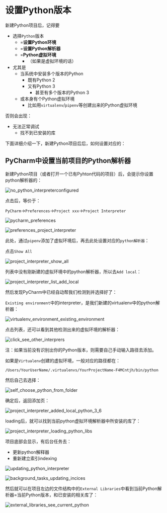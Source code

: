 # 设置Python版本

新建Python项目后，记得要

* 选择`Python`版本
  * =**设置Python环境**
  * =**设置Python解析器**
  * =**Python虚拟环境**
    * （如果是虚拟环境的话）
* 尤其是
  * 当系统中安装多个版本的Python
    * 既有Python 2
    * 又有Python 3
      * 甚至有多个版本的Python 3
  * 或本身有个Python虚拟环境
    * 比如用`virtualenv`/`pipenv`等创建出来的Python虚拟环境

否则会出现：

* 无法正常调试
  * 找不到已安装的库

下面详细介绍一下，新建Python项目后后，如何设置对应的：

## PyCharm中设置当前项目的Python解析器

新建Python项目（或者打开一个已有Pyhton代码的项目）后，会提示你设置python解析器的：

![no_python_interpreterconfigured](../../assets/img/no_python_interpreterconfigured.png)

点击后，等价于：

`PyCharm`->`Preferences`->`Project xxx`->`Project Interpreter`

![pycharm_preferences](../../assets/img/pycharm_preferences.png)

![preferences_project_interpreter](../../assets/img/preferences_project_interpreter.png)

此处，通过`pipenv`添加了虚拟环境后，再去此处设置对应的`python解析器`：

点击`Show All`

![project_interpreter_show_all](../../assets/img/project_interpreter_show_all.png)

列表中没有刚新建的虚拟环境中的python解析器，所以去`Add local`：

![project_interpreter_list_add_local](../../assets/img/project_interpreter_list_add_local.png)

然后发现PyCharm中已经自动帮我们检测到并选择好了：

`Existing environment`中的interpreter，是我们新建的virtualenv中的python解析器：

![virtualenv_environment_existing_environment](../../assets/img/virtualenv_environment_existing_environment.png)

点击列表，还可以看到其他检测出来的虚拟环境的解析器：

![click_see_other_interprers](../../assets/img/click_see_other_interprers.png)

注：如果当前没有识别出你的Python版本，则需要自己手动输入路径去添加。

如果是`Virtualenv`创建的虚拟环境，一般对应的路径都在：

`/Users/YourUserName/.virtualenvs/YourProjectName-F4MCntjh/bin/python`

然后自己去选择：

![self_choose_python_from_folder](../../assets/img/self_choose_python_from_folder.png)

确定后，返回添加页：

![project_interpreter_added_local_python_3_6](../../assets/img/project_interpreter_added_local_python_3_6.png)

loading后，就可以找到当前python虚拟环境解析器中所安装的库了：

![project_interpreter_loading_python_libs](../../assets/img/project_interpreter_loading_python_libs.png)

项目底部会显示，有后台任务去：

* 更新python解释器
* 重新建立索引indexing

![updating_python_interpreter](../../assets/img/updating_python_interpreter.png)

![background_tasks_updating_incices](../../assets/img/background_tasks_updating_incices.png)

然后就可以在项目左边的文件结构中的`External Libraries`中看到当前Python解析器=当前Python版本，和已安装的相关库了：

![external_libraries_see_current_python](../../assets/img/external_libraries_see_current_python.png)
